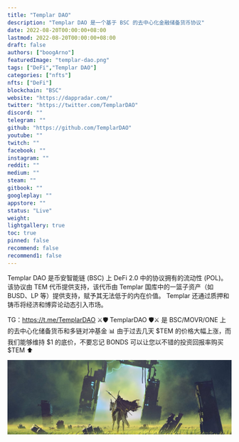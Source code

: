 ```yaml
---
title: "Templar DAO"
description: "Templar DAO 是一个基于 BSC 的去中心化金融储备货币协议"
date: 2022-08-20T00:00:00+08:00
lastmod: 2022-08-20T00:00:00+08:00
draft: false
authors: ["boogArno"]
featuredImage: "templar-dao.png"
tags: ["DeFi","Templar DAO"]
categories: ["nfts"]
nfts: ["DeFi"]
blockchain: "BSC"
website: "https://dappradar.com/"
twitter: "https://twitter.com/TemplarDAO"
discord: ""
telegram: ""
github: "https://github.com/TemplarDAO"
youtube: ""
twitch: ""
facebook: ""
instagram: ""
reddit: ""
medium: ""
steam: ""
gitbook: ""
googleplay: ""
appstore: ""
status: "Live"
weight: 
lightgallery: true
toc: true
pinned: false
recommend: false
recommend1: false
---
```

Templar DAO 是币安智能链 (BSC) 上 DeFi 2.0 中的协议拥有的流动性 (POL)。 该协议由 TEM 代币提供支持，该代币由 Templar 国库中的一篮子资产（如 BUSD、LP 等）提供支持，赋予其无法低于的内在价值。 Templar 还通过质押和铸币将经济和博弈论动态引入市场。

TG：https://t.me/TemplarDAO ⚔️🛡 TemplarDAO 🛡⚔️ 是 BSC/MOVR/ONE 上的去中心化储备货币和多链对冲基金 📊 由于过去几天 $TEM 的价格大幅上涨，而我们能够维持 $1 的底价，不要忘记 BONDS 可以让您以不错的投资回报率购买 $TEM ⬆️

![1080x360](1080x360.jpg)

